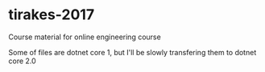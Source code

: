 # tirakes-2017

Course material for online engineering course

Some of files are dotnet core 1, but I'll be slowly transfering them to dotnet core 2.0
